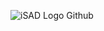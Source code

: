 ![iSAD Logo Github](https://github.com/sirx2713/Flag-of-Romania/assets/122817303/73a76eec-3ea9-4e99-b316-05d84fa38282)
